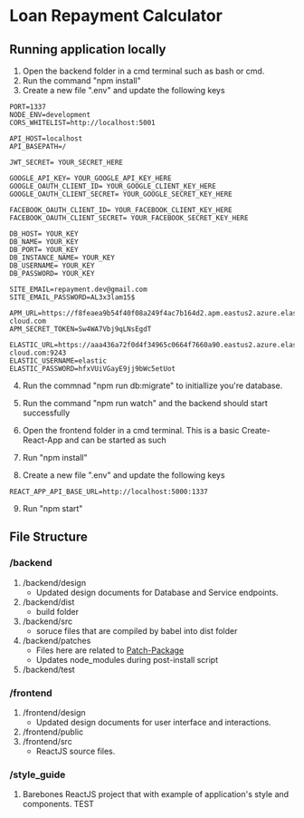 # Loan Repayment Calculator

## Running application locally

1. Open the backend folder in a cmd terminal such as bash or cmd.
2. Run the command "npm install"
3. Create a new file ".env" and update the following keys

```
PORT=1337
NODE_ENV=development
CORS_WHITELIST=http://localhost:5001

API_HOST=localhost
API_BASEPATH=/

JWT_SECRET= YOUR_SECRET_HERE

GOOGLE_API_KEY= YOUR_GOOGLE_API_KEY_HERE
GOOGLE_OAUTH_CLIENT_ID= YOUR_GOOGLE_CLIENT_KEY_HERE
GOOGLE_OAUTH_CLIENT_SECRET= YOUR_GOOGLE_SECRET_KEY_HERE

FACEBOOK_OAUTH_CLIENT_ID= YOUR_FACEBOOK_CLIENT_KEY_HERE
FACEBOOK_OAUTH_CLIENT_SECRET= YOUR_FACEBOOK_SECRET_KEY_HERE

DB_HOST= YOUR_KEY
DB_NAME= YOUR_KEY
DB_PORT= YOUR_KEY
DB_INSTANCE_NAME= YOUR_KEY
DB_USERNAME= YOUR_KEY
DB_PASSWORD= YOUR_KEY

SITE_EMAIL=repayment.dev@gmail.com
SITE_EMAIL_PASSWORD=AL3x3lam15$

APM_URL=https://f8feaea9b54f40f08a249f4ac7b164d2.apm.eastus2.azure.elastic-cloud.com
APM_SECRET_TOKEN=Sw4WA7Vbj9qLNsEgdT

ELASTIC_URL=https://aaa436a72f0d4f34965c0664f7660a90.eastus2.azure.elastic-cloud.com:9243
ELASTIC_USERNAME=elastic
ELASTIC_PASSWORD=hfxVUiVGayE9jj9bWc5etUot
```

4. Run the commnad "npm run db:migrate" to initiallize you're database.
5. Run the command "npm run watch" and the backend should start successfully

6. Open the frontend folder in a cmd terminal. This is a basic Create-React-App and can be started as such
7. Run "npm install"
8. Create a new file ".env" and update the following keys

```
REACT_APP_API_BASE_URL=http://localhost:5000:1337
```

9. Run "npm start"

## File Structure

### /backend

1. /backend/design
   - Updated design documents for Database and Service endpoints.
2. /backend/dist
   - build folder
3. /backend/src
   - soruce files that are compiled by babel into dist folder
4. /backend/patches
   - Files here are related to [Patch-Package](https://www.npmjs.com/package/patch-package)
   - Updates node_modules during post-install script
5. /backend/test

### /frontend

1. /frontend/design
   - Updated design documents for user interface and interactions.
2. /frontend/public
3. /frontend/src
   - ReactJS source files.

### /style_guide

1. Barebones ReactJS project that with example of application's style and components.
   TEST
